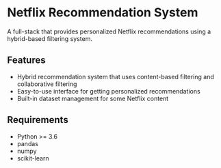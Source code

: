 # Netflix Recommendation System

A full-stack that provides personalized Netflix recommendations using a hybrid-based filtering system.

## Features

- Hybrid recommendation system that uses content-based filtering and collaborative filtering
- Easy-to-use interface for getting personalized recommendations
- Built-in dataset management for some Netflix content

## Requirements

- Python >= 3.6
- pandas
- numpy
- scikit-learn
